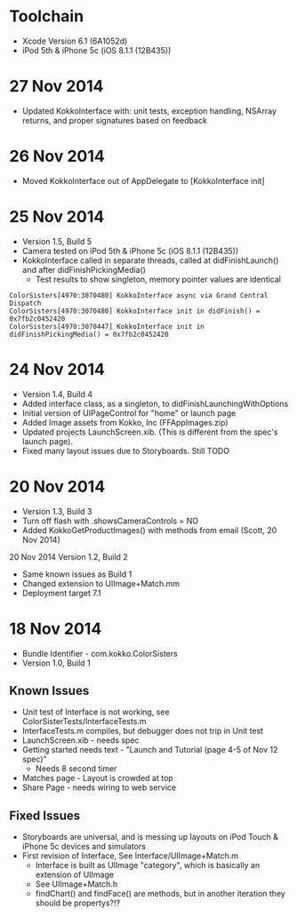 # Toolchain
* Xcode Version 6.1 (6A1052d)
* iPod 5th & iPhone 5c (iOS 8.1.1 (12B435))

# 27 Nov 2014
* Updated KokkoInterface with: unit tests, exception handling, NSArray returns, and proper signatures based on feedback

# 26 Nov 2014
* Moved KokkoInterface out of AppDelegate to [KokkoInterface init]

# 25 Nov 2014
* Version 1.5, Build 5
* Camera tested on iPod 5th & iPhone 5c (iOS 8.1.1 (12B435))
* KokkoInterface called in separate threads, called at didFinishLaunch() and after didFinishPickingMedia()
  * Test results to show singleton, memory pointer values are identical
```
ColorSisters[4970:3070480] KokkoInterface async via Grand Central Dispatch
ColorSisters[4970:3070480] KokkoInterface init in didFinish() = 0x7fb2c0452420
ColorSisters[4970:3070447] KokkoInterface init in didFinishPickingMedia() = 0x7fb2c0452420
```


# 24 Nov 2014
* Version 1.4, Build 4
* Added interface class, as a singleton, to didFinishLaunchingWithOptions
* Initial version of UIPageControl for "home" or launch page
* Added Image assets from Kokko, Inc (FFAppImages.zip)
* Updated projects LaunchScreen.xib.  (This is different from the spec's launch page).
* Fixed many layout issues due to Storyboards.  Still TODO

# 20 Nov 2014
* Version 1.3, Build 3
* Turn off flash with .showsCameraControls = NO
* Added KokkoGetProductImages() with methods from email (Scott, 20 Nov 2014)


20 Nov 2014
Version 1.2, Build 2
* Same known issues as Build 1
* Changed extension to UIImage+Match.mm
* Deployment target 7.1


# 18 Nov 2014
* Bundle Identifier - com.kokko.ColorSisters
* Version 1.0, Build 1


## Known Issues
* Unit test of Interface is not working, see ColorSisterTests/InterfaceTests.m
* InterfaceTests.m compiles, but debugger does not trip in Unit test
* LaunchScreen.xib - needs spec
* Getting started needs text - "Launch and Tutorial (page 4-5 of Nov 12 spec)"
  * Needs 8 second timer
* Matches page - Layout is crowded at top
* Share Page - needs wiring to web service


## Fixed Issues
* Storyboards are universal, and is messing up layouts on iPod Touch & iPhone 5c devices and simulators
* First revision of Interface, See Interface/UIImage+Match.m
  * Interface is built as UIImage "category", which is basically an extension of UIImage
  * See UIImage+Match.h
  * findChart() and findFace() are methods, but in another iteration they should be propertys?!?
